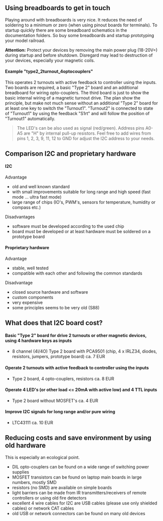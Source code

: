## Using breadboards to get in touch
Playing around with breadboards is very nice. It reduces the need of soldering to a minimum or zero (when using pinout boards for terminals).
To startup quickly there are some breadboard schematics in the documentation folders. So buy some breadboards and startup prototyping your model railroad.

**Attention:** Protect your devices by removing the main power plug (18-20V=) during startup and before shutdown. Disregard may lead to destruction of your devices, especially your magnetic coils.

#### Example "type2_2turnout_4optocouplers"
This operates 2 turnouts with active feedback to controller using the inputs. Two boards are required, a basic "Type 2" board and an additional breadboard for wiring opto-couplers. The third board is just to show the basic internal wiring of a magnetic turnout drive. The plan show the principle, but make not much sense without an additional "Type 2" board for at least one key to switch the "Turnout1". "Turnout2" is connected to state of "Turnout1" by using the feedback "S1rt" and will follow the position of "Turnout1" automatically.
>The LED's can be also used as signal (red/green).
Address pins A0-A5 are "H" by internal pull-up resistors. Feel free to add wires from pins 1, 2, 3, 9, 11, 12 to GND for adjust the I2C address to your needs.

## Comparison I2C and proprietary hardware
#### I2C
Advantage
* old and well known standard
* with small improvements suitable for long range and high speed (fast mode ... ultra fast mode)
* large range of chips (IO's, PWM's, sensors for temperature, humidity or compass etc.)

Disadvantages
* software must be developed according to the used chip
* board must be developed or at least hardware must be soldered on a prototype board

#### Proprietary hardware
Advantage
* stable, well tested
* compatible with each other and following the common standards

Disadvantage
* closed source hardware and software
* custom components
* very expensive
* some principles seems to be very old (S88)

## What does that I2C board cost?
#### Basic "Type 2" board for drive 2 turnouts or other magnetic devices, using 4 hardware keys as inputs
* 8 channel (4I/4O) Type 2 board with PCA9501 (chip, 4 x IRLZ34, diodes, resistors, jumpers, prototype board) ca. 7 EUR

#### Operate 2 turnouts with active feedback to controller using the inputs
* Type 2 board, 4 opto-couplers, resistors ca. 8 EUR

#### Operate 4 LED's (or other load <= 20mA with active low) and 4 TTL inputs
* Type 2 board without MOSFET's ca. 4 EUR

#### Improve I2C signals for long range and/or pure wiring
* LTC43111 ca. 10 EUR

## Reducing costs and save environment by using old hardware
This is especially an ecological point.

* DIL opto-couplers can be found on a wide range of switching power supplies
* MOSFET transistors can be found on laptop main boards in large numbers, mostly SMD
* resistors (no SMD) are available on simple boards
* light barriers can be made from IR transmitters/receivers of remote controllers or using old fire detectors
* excellent 4 wire cables for I2C are USB cables (please use only shielded cables) or network CAT cables
* old USB or network connectors can be found on many old devices
